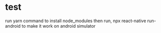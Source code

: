 # test

run yarn command to install node_modules
then run,
npx react-native run-android to make it work on android simulator
